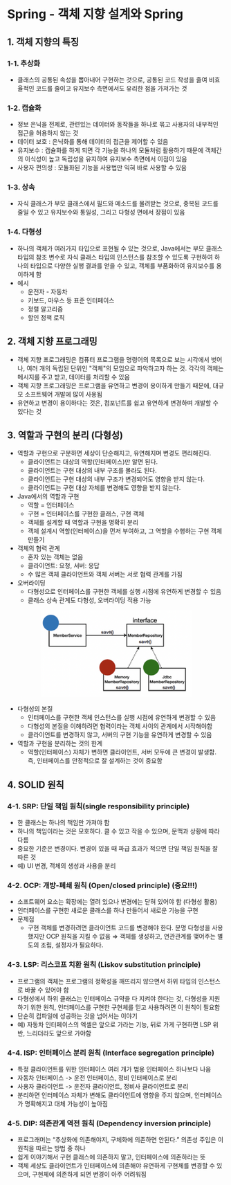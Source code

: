 # Spring - 객체 지향 설계와 Spring

## 1. 객체 지향의 특징

### 1-1. 추상화
- 클래스의 공통된 속성을 뽑아내어 구현하는 것으로, 공통된 코드 작성을 줄여 비효율적인 코드를 줄이고 유지보수 측면에서도 유리한 점을 가져가는 것

### 1-2. 캡슐화
- 정보 은닉을 전제로, 관련있는 데이터와 동작들을 하나로 묶고 사용자의 내부적인 접근을 허용하지 않는 것
- 데이터 보호 : 은닉화를 통해 데이터의 접근을 제어할 수 있음
- 유지보수 : 캡슐화를 하게 되면 각 기능을 하나의 모듈처럼 활용하기 때문에 객체간의 이식성이 높고 독립성을 유지하여 유지보수 측면에서 이점이 있음
- 사용자 편의성 : 모듈화된 기능을 사용법만 익혀 바로 사용할 수 있음

### 1-3. 상속
- 자식 클래스가 부모 클래스에서 필드와 메소드를 물려받는 것으로, 중복된 코드를 줄일 수 있고 유지보수와 통일성, 그리고 다형성 면에서 장점이 있음

### 1-4. 다형성
- 하나의 객체가 여러가지 타입으로 표현될 수 있는 것으로, Java에서는 부모 클래스 타입의 참조 변수로 자식 클래스 타입의 인스턴스를 참조할 수 있도록 구현하여 하나의 타입으로 다양한 실행 결과를 얻을 수 있고, 객체를 부품화하여 유지보수를 용이하게 함
- 예시
  - 운전자 - 자동차
  - 키보드, 마우스 등 표준 인터페이스 
  - 정렬 알고리즘
  - 할인 정책 로직

## 2. 객체 지향 프로그래밍
- 객체 지향 프로그래밍은 컴퓨터 프로그램을 명령어의 목록으로 보는 시각에서 벗어나, 여러 개의 독립된 단위인 "객체"의 모임으로 파악하고자 하는 것. 각각의 객체는 메시지를 주고 받고, 데이터를 처리할 수 있음
- 객체 지향 프로그래밍은 프로그램을 유연하고 변경이 용이하게 만들기 때문에, 대규모 소프트웨어 개발에 많이 사용됨
- 유연하고 변경이 용이하다는 것은, 컴포넌트를 쉽고 유연하게 변경하며 개발할 수 있다는 것

## 3. 역할과 구현의 분리 (다형성)
- 역할과 구현으로 구분하면 세상이 단순해지고, 유연해지며 변경도 편리해진다.
    - 클라이언트는 대상의 역할(인터페이스)만 알면 된다.
    - 클라이언트는 구현 대상의 내부 구조를 몰라도 된다.
    - 클라이언트는 구현 대상의 내부 구조가 변경되어도 영향을 받지 않는다.
    - 클라이언트는 구현 대상 자체를 변경해도 영향을 받지 않는다.
- Java에서의 역할과 구현
    - 역할 = 인터페이스
    - 구현 = 인터페이스를 구현한 클래스, 구현 객체
    - 객체를 설계할 때 역할과 구현을 명확히 분리
    - 객체 설계시 역할(인터페이스)을 먼저 부여하고, 그 역할을 수행하는 구현 객체 만들기
- 객체의 협력 관계
    - 혼자 있는 객체는 없음
    - 클라이언트: 요청, 서버: 응답
    - 수 많은 객체 클라이언트와 객체 서버는 서로 협력 관계를 가짐
- 오버라이딩
    - 다형성으로 인터페이스를 구현한 객체를 실행 시점에 유연하게 변경할 수 있음
    - 클래스 상속 관계도 다형성, 오버라이딩 적용 가능

<p align="center"><img src="../imagespace/oop1.png" height="200"></p>

- 다형성의 본질
    - 인터페이스를 구현한 객체 인스턴스를 실행 시점에 유연하게 변경할 수 있음
    - 다형성의 본질을 이해하려면 협력이라는 객체 사이의 관계에서 시작해야함
    - 클라이언트를 변경하지 않고, 서버의 구현 기능을 유연하게 변경할 수 있음
- 역할과 구현을 분리하는 것의 한계
    - 역할(인터페이스) 자체가 변하면 클라이언트, 서버 모두에 큰 변경이 발생함. 즉, 인터페이스를 안정적으로 잘 설계하는 것이 중요함

## 4. SOLID 원칙

### 4-1. SRP: 단일 책임 원칙(single responsibility principle)
- 한 클래스는 하나의 책임만 가져야 함
- 하나의 책임이라는 것은 모호하다. 클 수 있고 작을 수 있으며, 문맥과 상황에 따라 다름
- 중요한 기준은 변경이다. 변경이 있을 때 파급 효과가 적으면 단일 책임 원칙을 잘 따른 것
- 예) UI 변경, 객체의 생성과 사용을 분리

### 4-2. OCP: 개방-폐쇄 원칙 (Open/closed principle) (중요!!!)
- 소프트웨어 요소는 확장에는 열려 있으나 변경에는 닫혀 있어야 함 (다형성 활용)
- 인터페이스를 구현한 새로운 클래스를 하나 만들어서 새로운 기능을 구현
- 문제점
  - 구현 객체를 변경하려면 클라이언트 코드를 변경해야 한다. 분명 다형성을 사용했지만 OCP 원칙을 지킬 수 없음
    ⇒ 객체를 생성하고, 연관관계를 맺어주는 별도의 조립, 설정자가 필요하다.

### 4-3. LSP: 리스코프 치환 원칙 (Liskov substitution principle)
- 프로그램의 객체는 프로그램의 정확성을 깨뜨리지 않으면서 하위 타입의 인스턴스로 바꿀 수 있어야 함
- 다형성에서 하위 클래스는 인터페이스 규약을 다 지켜야 한다는 것, 다형성을 지원하기 위한 원칙, 인터페이스를 구현한 구현체를 믿고 사용하려면 이 원칙이 필요함
- 단순히 컴파일에 성공하는 것을 넘어서는 이야기
- 예) 자동차 인터페이스의 엑셀은 앞으로 가라는 기능, 뒤로 가게 구현하면 LSP 위반, 느리더라도 앞으로 가야함

### 4-4. ISP: 인터페이스 분리 원칙 (Interface segregation principle)
- 특정 클라이언트를 위한 인터페이스 여러 개가 범용 인터페이스 하나보다 나음
- 자동차 인터페이스 -> 운전 인터페이스, 정비 인터페이스로 분리
- 사용자 클라이언트 -> 운전자 클라이언트, 정비사 클라이언트로 분리
- 분리하면 인터페이스 자체가 변해도 클라이언트에 영향을 주지 않으며, 인터페이스가 명확해지고 대체 가능성이 높아짐

### 4-5. DIP: 의존관계 역전 원칙 (Dependency inversion principle)
- 프로그래머는 “추상화에 의존해야지, 구체화에 의존하면 안된다.” 의존성 주입은 이 원칙을 따르는 방법 중 하나
- 쉽게 이야기해서 구현 클래스에 의존하지 말고, 인터페이스에 의존하라는 뜻
- 객체 세상도 클라이언트가 인터페이스에 의존해야 유연하게 구현체를 변경할 수 있으며, 구현체에 의존하게 되면 변경이 아주 어려워짐